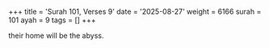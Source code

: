 +++
title = 'Surah 101, Verses 9'
date = '2025-08-27'
weight = 6166
surah = 101
ayah = 9
tags = []
+++

their home will be the abyss.